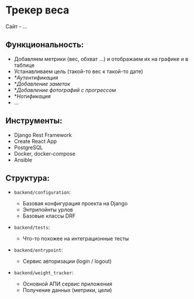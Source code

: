 # Трекер веса

Сайт - ...

## Функциональность:

- Добавляем метрики (вес, обхват ...) и отображаем их на графике и в таблице
- Устанавливаем цель (такой-то вес к такой-то дате)
- *_Аутентификация_
- *_Добавление заметок_
- *_Добавление фотографий с прогрессом_
- *_Нотификация_
- ...

## Инструменты:

- Django Rest Framework
- Create React App
- PostgreSQL
- Docker, docker-compose
- Ansible

## Структура:

- `backend/configuration`:
    - Базовая конфигурация проекта на Django
    - Энтрипойнты урлов
    - Базовые классы DRF


- `backend/tests`:
    - Что-то похожее на интеграционные тесты


- `backend/entrypoint`:
    - Сервис авторизации (login / logout)


- `backend/weight_tracker`:
    - Основной АПИ сервис приложения
    - Получение данных (метрики, цели)

